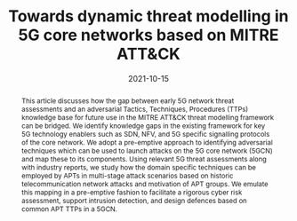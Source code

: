 ---
title: "Towards dynamic threat modelling in 5G core networks based on MITRE ATT&CK"
abstract: "This article discusses how the gap between early 5G network threat assessments and an adversarial Tactics, Techniques, Procedures (TTPs) knowledge base for future use in the MITRE ATT&CK threat modelling framework can be bridged. We identify knowledge gaps in the existing framework for key 5G technology enablers such as SDN, NFV, and 5G specific signalling protocols of the core network. We adopt a pre-emptive approach to identifying adversarial techniques which can be used to launch attacks on the 5G core network (5GCN) and map these to its components. Using relevant 5G threat assessments along with industry reports, we study how the domain specific techniques can be employed by APTs in multi-stage attack scenarios based on historic telecommunication network attacks and motivation of APT groups. We emulate this mapping in a pre-emptive fashion to facilitate a rigorous cyber risk assessment, support intrusion detection, and design defences based on common APT TTPs in a 5GCN."
collection: publications
permalink: /publication/pell2021towards
date: 2021-10-15
paperurl: '/files/pdf/papers/pell2021towards.pdf'
link: 'https://arxiv.org/abs/2108.11206'
citation: 'Robert Pell, Sotiris Moschoyiannis, Emmanouil Panaousis, Ryan Heartfield (2021). 
  &quot;Towards dynamic threat modelling in 5G core networks based on MITRE ATT&CK.&quot;
  <i>arXiv preprint arXiv:2108.11206</i>.'
---